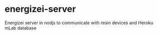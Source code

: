 # energizei-server
Energizei server in nodjs to communicate with resin devices and Heroku mLab database

